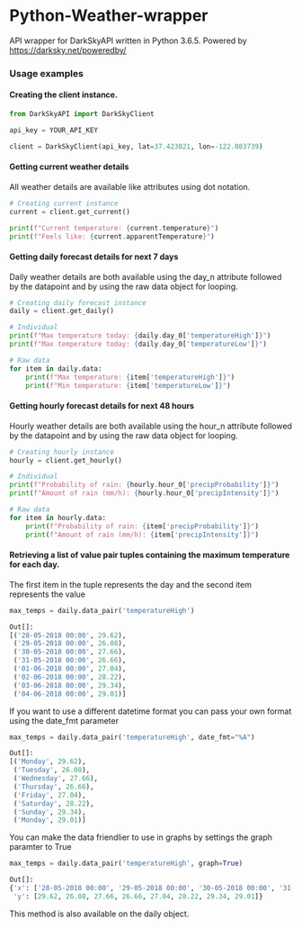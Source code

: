 # Python-Weather-wrapper
API wrapper for DarkSkyAPI written in Python 3.6.5. Powered by https://darksky.net/poweredby/

### Usage examples

#### Creating the client instance.
```python
from DarkSkyAPI import DarkSkyClient

api_key = YOUR_API_KEY

client = DarkSkyClient(api_key, lat=37.423021, lon=-122.083739)
```

#### Getting current weather details
All weather details are available like attributes using dot notation.
```python
# Creating current instance
current = client.get_current()

print(f"Current temperature: {current.temperature}")
print(f"Feels like: {current.apparentTemperature}")
```

#### Getting daily forecast details for next 7 days
Daily weather details are both available using the day_n attribute followed by the datapoint and by using the raw data object for looping.
```python
# Creating daily forecast instance
daily = client.get_daily()

# Individual 
print(f"Max temperature today: {daily.day_0['temperatureHigh']}")
print(f"Max temperature today: {daily.day_0['temperatureLow']}")

# Raw data
for item in daily.data:
    print(f"Max temperature: {item['temperatureHigh']}")
    print(f"Min temperature: {item['temperatureLow']}")
```

#### Getting hourly forecast details for next 48 hours
Hourly weather details are both available using the hour_n attribute followed by the datapoint and by using the raw data object for looping.
```python
# Creating hourly instance
hourly = client.get_hourly()

# Individual 
print(f"Probability of rain: {hourly.hour_0['precipProbability']}")
print(f"Amount of rain (mm/h): {hourly.hour_0['precipIntensity']}")

# Raw data
for item in hourly.data:
    print(f"Probability of rain: {item['precipProbability']}")
    print(f"Amount of rain (mm/h): {item['precipIntensity']}")
```

#### Retrieving a list of value pair tuples containing the maximum temperature for each day.
The first item in the tuple represents the day and the second item represents the value
```python
max_temps = daily.data_pair('temperatureHigh')

Out[]:
[('28-05-2018 00:00', 29.62),
 ('29-05-2018 00:00', 26.08),
 ('30-05-2018 00:00', 27.66),
 ('31-05-2018 00:00', 26.66),
 ('01-06-2018 00:00', 27.04),
 ('02-06-2018 00:00', 28.22),
 ('03-06-2018 00:00', 29.34),
 ('04-06-2018 00:00', 29.01)]
```
If you want to use a different datetime format you can pass your own format using the date_fmt parameter
```python
max_temps = daily.data_pair('temperatureHigh', date_fmt="%A")  

Out[]:
[('Monday', 29.62),
 ('Tuesday', 26.08),
 ('Wednesday', 27.66),
 ('Thursday', 26.66),
 ('Friday', 27.04),
 ('Saturday', 28.22),
 ('Sunday', 29.34),
 ('Monday', 29.01)]
```
You can make the data friendlier to use in graphs by settings the graph paramter to True
```python
max_temps = daily.data_pair('temperatureHigh', graph=True)

Out[]:
{'x': ['28-05-2018 00:00', '29-05-2018 00:00', '30-05-2018 00:00', '31-05-2018 00:00', '01-06-2018 00:00', '02-06-2018 00:00', '03-06-2018 00:00', '04-06-2018 00:00'],
 'y': [29.62, 26.08, 27.66, 26.66, 27.04, 28.22, 29.34, 29.01]}
```
This method is also available on the daily object.
